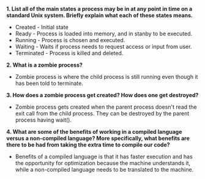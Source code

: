 **1. List all of the main states a process may be in at any point in time on a standard Unix system. Briefly explain what each of these states means.**
* Created - Initial state
* Ready - Process is loaded into memory, and in stanby to be executed.
* Running - Process is chosen and executed.
* Waiting - Waits if process needs to request access or input from user.
* Terminated - Process is killed and deleted.


**2. What is a zombie process?**
* Zombie process is where the child process is still running even though it has been told to terminate.


**3. How does a zombie process get created? How does one get destroyed?**
* Zombie process gets created when the parent process doesn't read the exit call from the child process. They can be destroyed by the parent process having wait().


**4. What are some of the benefits of working in a compiled language versus a non-compiled language? More specifically, what benefits are there to be had from taking the extra time to compile our code?**
* Benefits of a compiled language is that it has faster execution and has the opportunity for optimization because the machine understands it, while a non-compiled language needs to be translated to the machine.